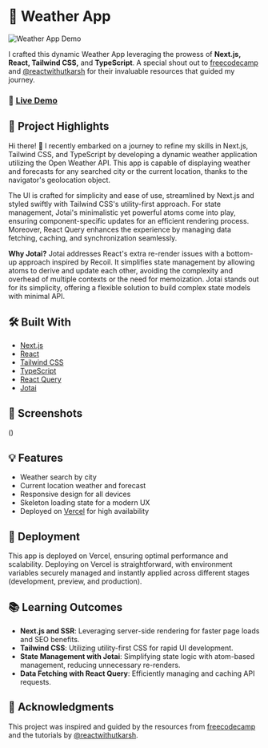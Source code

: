 # 🌈 Weather App

![Weather App Demo](link-to-demo-image-or-video)

I crafted this dynamic Weather App leveraging the prowess of **Next.js, React, Tailwind CSS,** and **TypeScript**. A special shout out to [freecodecamp](https://www.youtube.com/watch?v=KkC_wYM_Co4&t=2s) and [@reactwithutkarsh](https://www.youtube.com/channel/UCqNFQNGowoREH6V7RTtzUkA) for their invaluable resources that guided my journey.

### 🚀 [Live Demo](https://open-weather-api-dynamic-weather-app.vercel.app/)

## 🌟 Project Highlights

Hi there! 👋 I recently embarked on a journey to refine my skills in Next.js, Tailwind CSS, and TypeScript by developing a dynamic weather application utilizing the Open Weather API. This app is capable of displaying weather and forecasts for any searched city or the current location, thanks to the navigator's geolocation object. 

The UI is crafted for simplicity and ease of use, streamlined by Next.js and styled swiftly with Tailwind CSS's utility-first approach. For state management, Jotai's minimalistic yet powerful atoms come into play, ensuring component-specific updates for an efficient rendering process. Moreover, React Query enhances the experience by managing data fetching, caching, and synchronization seamlessly.

**Why Jotai?** Jotai addresses React's extra re-render issues with a bottom-up approach inspired by Recoil. It simplifies state management by allowing atoms to derive and update each other, avoiding the complexity and overhead of multiple contexts or the need for memoization. Jotai stands out for its simplicity, offering a flexible solution to build complex state models with minimal API.

## 🛠️ Built With

- [Next.js](https://nextjs.org/)
- [React](https://reactjs.org/)
- [Tailwind CSS](https://tailwindcss.com/)
- [TypeScript](https://www.typescriptlang.org/)
- [React Query](https://tanstack.com/query/v4)
- [Jotai](https://jotai.pmnd.rs/)

## 📸 Screenshots

()

## 💡 Features

- Weather search by city
- Current location weather and forecast
- Responsive design for all devices
- Skeleton loading state for a modern UX
- Deployed on [Vercel](https://vercel.com) for high availability

## 🚀 Deployment

This app is deployed on Vercel, ensuring optimal performance and scalability. Deploying on Vercel is straightforward, with environment variables securely managed and instantly applied across different stages (development, preview, and production).

## 📚 Learning Outcomes

- **Next.js and SSR**: Leveraging server-side rendering for faster page loads and SEO benefits.
- **Tailwind CSS**: Utilizing utility-first CSS for rapid UI development.
- **State Management with Jotai**: Simplifying state logic with atom-based management, reducing unnecessary re-renders.
- **Data Fetching with React Query**: Efficiently managing and caching API requests.

## 🙏 Acknowledgments

This project was inspired and guided by the resources from [freecodecamp](https://www.youtube.com/watch?v=KkC_wYM_Co4&t=2s) and the tutorials by [@reactwithutkarsh](https://www.youtube.com/channel/UCqNFQNGowoREH6V7RTtzUkA).
